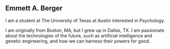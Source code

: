 ## Emmett A. Berger

I am a student at The University of Texas at Austin interested in Psychology. 

I am originally from Boston, MA, but I grew up in Dallas, TX. I am passionate about the technologies of the future, such as artificial intelligence and genetic engineering, and how we can harness their powers for good. 


<!--
**emmettberger/emmettberger** is a ✨ _special_ ✨ repository because its `README.md` (this file) appears on your GitHub profile.

Here are some ideas to get you started:

- 🔭 I’m currently working on ...
- 🌱 I’m currently learning ...
- 👯 I’m looking to collaborate on ...
- 🤔 I’m looking for help with ...
- 💬 Ask me about ...
- 📫 How to reach me: ...
- 😄 Pronouns: ...
- ⚡ Fun fact: ...
-->
